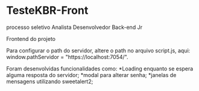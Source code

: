 # TesteKBR-Front
processo seletivo Analista Desenvolvedor Back-end Jr

Frontend do projeto

Para configurar o path do servidor, altere o path no arquivo script.js, aqui:
window.pathServidor = "https://localhost:7054/".

Foram desenvolvidas funcionalidades como:
*Loading enquanto se espera alguma resposta do servidor;
*modal para alterar senha;
*janelas de mensagens utilizando sweetalert2;


